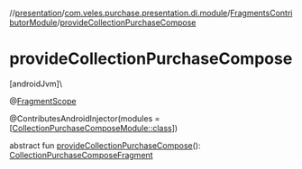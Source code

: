 //[presentation](../../../index.md)/[com.veles.purchase.presentation.di.module](../index.md)/[FragmentsContributorModule](index.md)/[provideCollectionPurchaseCompose](provide-collection-purchase-compose.md)

# provideCollectionPurchaseCompose

[androidJvm]\

@[FragmentScope](../../com.veles.purchase.presentation.di.annotation.scope/-fragment-scope/index.md)

@ContributesAndroidInjector(modules = [[CollectionPurchaseComposeModule::class](../../com.veles.purchase.presentation.presentation.mvvm.purchase.collection.list/-collection-purchase-compose-module/index.md)])

abstract fun [provideCollectionPurchaseCompose](provide-collection-purchase-compose.md)(): [CollectionPurchaseComposeFragment](../../com.veles.purchase.presentation.presentation.mvvm.purchase.collection.list/-collection-purchase-compose-fragment/index.md)
